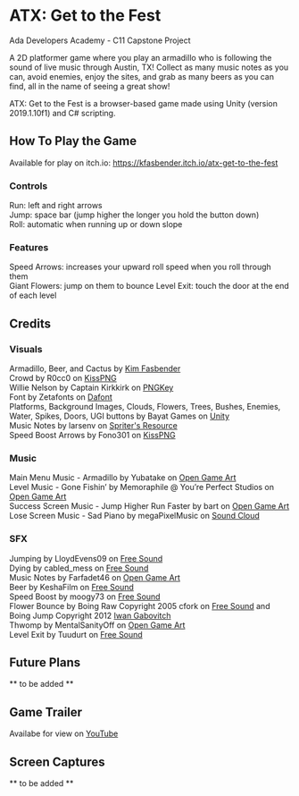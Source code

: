 # ATX: Get to the Fest
Ada Developers Academy - C11 Capstone Project

A 2D platformer game where you play an armadillo who is following the sound of live music through Austin, TX! Collect as many music notes as you can, avoid enemies, enjoy the sites, and grab as many beers as you can find, all in the name of seeing a great show! 

ATX: Get to the Fest is a browser-based game made using Unity (version 2019.1.10f1) and C# scripting.

## How To Play the Game

Available for play on itch.io: https://kfasbender.itch.io/atx-get-to-the-fest

### Controls  
Run: left and right arrows<br>
Jump: space bar (jump higher the longer you hold the button down)<br>
Roll: automatic when running up or down slope<br>

### Features  
Speed Arrows: increases your upward roll speed when you roll through them<br>
Giant Flowers: jump on them to bounce 
Level Exit: touch the door at the end of each level

## Credits
### Visuals
Armadillo, Beer, and Cactus by [Kim Fasbender](https://github.com/Kimberly-Fasbender)<br> 
Crowd by R0cc0 on [KissPNG](https://www.kisspng.com/png-extended-family-child-clip-art-cartoon-crowd-1336651/)<br>
Willie Nelson by Captain Kirkkirk on [PNGKey](https://www.pngkey.com/detail/u2w7o0o0q8r5w7a9_captain-kirkkirk-press-release-attachment-press-release-willie/)<br>
Font by Zetafonts on [Dafont](https://www.dafont.com/bubbleboddy-neue.font)<br>
Platforms, Background Images, Clouds, Flowers, Trees, Bushes, Enemies, Water, Spikes, Doors, UGI buttons by Bayat Games on [Unity](https://assetstore.unity.com/packages/2d/environments/free-platform-game-assets-85838)<br>
Music Notes by larsenv on [Spriter's Resource](https://www.spriters-resource.com/wii/wiimusic/sheet/78547/)<br>
Speed Boost Arrows by Fono301 on [KissPNG](https://www.kisspng.com/png-line-triangle-technology-clip-art-sprite-arrow-4853581/)<br>


### Music
Main Menu Music - Armadillo by Yubatake on [Open Game Art](https://opengameart.org/content/armadillo)<br>
Level Music - Gone Fishin’ by Memoraphile @ You’re Perfect Studios on [Open Game Art](https://opengameart.org/content/gone-fishin)<br>
Success Screen Music - Jump Higher Run Faster by bart on [Open Game Art](https://opengameart.org/content/jump-higher-run-faster-jump-run-miniboss-mix)<br>
Lose Screen Music - Sad Piano by megaPixelMusic on [Sound Cloud](https://soundcloud.com/megapixelmusic)<br>

### SFX
Jumping by LloydEvens09 on [Free Sound](https://freesound.org/people/LloydEvans09/sounds/187025/)<br>
Dying by cabled_mess on [Free Sound](https://freesound.org/people/cabled_mess/sounds/371451/)<br>
Music Notes by Farfadet46 on [Open Game Art](https://opengameart.org/content/bubbles-pop)<br>
Beer by KeshaFilm on [Free Sound](https://freesound.org/people/KeshaFilm/sounds/471834/)<br>
Speed Boost by moogy73 on [Free Sound](https://freesound.org/people/moogy73/sounds/425695/)<br>
Flower Bounce by Boing Raw Copyright 2005 cfork on [Free Sound](http://freesound.org/people/cfork/) and Boing Jump Copyright 2012 [Iwan Gabovitch](http://qubodup.net)<br>
Thwomp by MentalSanityOff on [Open Game Art](https://opengameart.org/content/jump-landing-sound)<br>
Level Exit by Tuudurt on [Free Sound](https://freesound.org/people/Tuudurt/sounds/258142/)<br>

## Future Plans
** to be added **

## Game Trailer
Availabe for view on [YouTube](https://youtu.be/RtQDacMSdbI)

## Screen Captures
** to be added **

